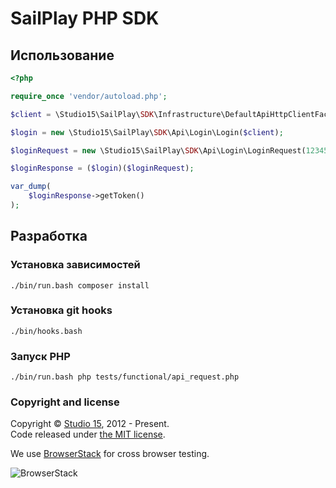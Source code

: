 # SailPlay PHP SDK

## Использование

```php
<?php

require_once 'vendor/autoload.php';

$client = \Studio15\SailPlay\SDK\Infrastructure\DefaultApiHttpClientFactory::create();

$login = new \Studio15\SailPlay\SDK\Api\Login\Login($client);

$loginRequest = new \Studio15\SailPlay\SDK\Api\Login\LoginRequest(12345, 12345678, 1234);

$loginResponse = ($login)($loginRequest);

var_dump(
    $loginResponse->getToken()
);
```

## Разработка
### Установка зависимостей
```shell
./bin/run.bash composer install
```
### Установка git hooks
```shell
./bin/hooks.bash
```
### Запуск PHP
```shell
./bin/run.bash php tests/functional/api_request.php
```

### Copyright and license

Copyright © [Studio 15](http://15web.ru), 2012 - Present.   
Code released under [the MIT license](https://opensource.org/licenses/MIT).

We use [BrowserStack](https://www.browserstack.com/) for cross browser testing.

![BrowserStack](http://15web.github.io/web-accessibility/images/browserstack_logo.png)